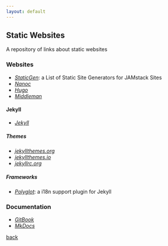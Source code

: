 ```yaml
---
layout: default
---
```


## Static Websites

A repository of links about static websites

### Websites

* _[StaticGen](https://www.staticgen.com/)_: a List of Static Site Generators for JAMstack Sites
* _[Nanoc](http://nanoc.ws/)_
* _[Hugo](https://gohugo.io/)_
* _[Middleman](https://middlemanapp.com/)_

#### Jekyll

* _[Jekyll](https://jekyllrb.com/)_

##### Themes

* _[jekyllthemes.org](http://jekyllthemes.org/)_
* _[jekyllthemes.io](https://jekyllthemes.io/)_
* _[jekyllrc.org](http://themes.jekyllrc.org/)_

##### Frameworks

* _[Polyglot](http://polyglot.untra.io/)_: a i18n support plugin for Jekyll

### Documentation

* _[GitBook](https://www.gitbook.com/)_
* _[MkDocs](https://www.mkdocs.org/)_


[back](../)